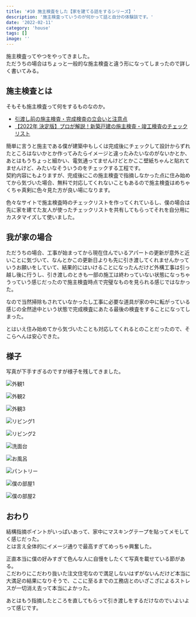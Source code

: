 ```yaml
---
title: '#10 施主検査をした【家を建てる話をするシリーズ】'
description: '施主検査っていうのが何かって話と自分の体験談です。'
date: '2022-02-11'
category: 'house'
tags: []
image: ''
---
```


施主検査ってやつをやってきました。  
ただうちの場合はちょっと一般的な施主検査と違う形になってしまったので詳しく書いてみる。

## 施主検査とは

そもそも施主検査って何をするものなのか。

- [引渡し前の施主検査・完成検査の立会いと注意点](https://www.anest.net/study/sesyukensa201906.html)
- [【2022年 決定版】プロが解説！新築戸建の施主検査・竣工検査のチェックリスト](https://www.sakurajimusyo.com/guide/20392/)

簡単に言うと施主である僕が建築中もしくは完成後にチェックして設計からずれたところはないかとか作ってみたらイメージと違ったみたいなのがないかとか、あとはもうちょっと細かい、電気通ってませんけどとかここ壁紙ちゃんと貼れてませんけど、みたいなそういうのをチェックする工程です。  
契約内容にもよりますが、完成後にこの施主検査で指摘しなかった点に住み始めてから気づいた場合、無料で対応してくれないこともあるので施主検査はめちゃくちゃ真剣に色々見た方が良い場になります。

色々なサイトで施主検査時のチェックリストを作ってくれているし、僕の場合は先に家を建てた友人が使ったチェックリストを共有してもらってそれを自分用にカスタマイズして使いました。

## 我が家の場合

ただうちの場合、工事が始まってから現在住んでいるアパートの更新が意外と近いことに気づいて、なんとかこの更新日よりも先に引き渡してくれませんかっていうお願いをしていて、結果的にはいけることになったんだけど外構工事は引っ越し後に行うし、引き渡しのときも一部の施工は終わっていない状態になっちゃうっていう感じだったので施主検査時点で完璧なものを見られる感じではなかった。

なので当然掃除もされていなかったし工事に必要な道具が家の中に転がっている感じの全然途中という状態で完成検査にあたる最後の検査をすることになってしまった。

とはいえ住み始めてから気づいたことも対応してくれるとのことだったので、そこらへんは安心できた。

## 様子

写真が下手すぎるのですが様子を残してきました。

![外観1](./01.jpg '外観。まだ全然外構工事中')

![外観2](./02.jpg 'お気に入りの表札とポスト。謎の光が映り込んでいる')

![外観3](./03.jpg 'お気に入りの表札とライトとドア')

![リビング1](./04.jpg 'リビング。テレビ台に向かう感じ')

![リビング2](./05.jpg '手前がリビングで奥がアイランドキッチンでその右がダイニングになる')

![洗面台](./06.jpg '洗面台。まだ鏡がない')

![お風呂](./07.jpg 'お風呂。普通のユニットバス')

![パントリー](./08.jpg 'パントリー。めっちゃ便利っぽい')

![僕の部屋1](./09.jpg '僕の部屋。めっちゃ広い')

![僕の部屋2](./10.jpg 'そしてめっちゃ白い')

## おわり

結構指摘ポイントがいっぱいあって、家中にマスキングテープを貼ってメモしてく感じだった。  
とは言え全体的にイメージ通りで最高すぎてめっちゃ興奮した。

正直本当に僕の好みすぎて色んな人に自慢をしたくて写真を載せている節がある。  
こだわりにこだわり抜いた注文住宅なので満足しないはずがないんだけど本当に大満足の結果になりそうで、ここに至るまでの工務店とのいざこざによるストレスが一切消え去って本当によかった。

あとはもう指摘したところを直してもらって引き渡しをするだけなのでいよいよって感じです。
